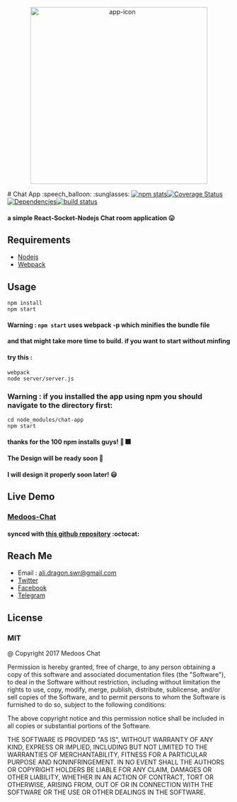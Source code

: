 <p align="center" href="https://medoos-chat.herokuapp.com">
<img height=400 width=400 title="Medoos Chat" src="https://medoos-chat.herokuapp.com/favicon.ico" alt="app-icon" />
</p>
# Chat App :speech_balloon: :sunglasses:
<a href='https://npmjs.com/package/chat-app'><img src='https://nodei.co/npm/chat-app.png' alt="npm stats" /></a><a href='https://coveralls.io/github/AliSawari/chat-app?branch=master'><img src='https://coveralls.io/repos/github/AliSawari/chat-app/badge.svg?branch=master' alt='Coverage Status'/></a><a href='https://david-dm.org/AliSawari/chat-app'><img src='https://david-dm.org/AliSawari/chat-app.svg' alt="Dependencies"/></a><a href='https://travis-ci.org/AliSawari/chat-app'><img src='https://travis-ci.org/AliSawari/chat-app.svg?branch=master' alt="build status"/></a>


#### a simple React-Socket-Nodejs Chat room application  :stuck_out_tongue:

## Requirements

* [Nodejs](https://nodejs.org)
* [Webpack](https://webpack.js.org)

## Usage
```
npm install
npm start
```

#### Warning : ```npm start``` uses webpack -p which minifies the bundle file
#### and that might take more time to build. if you want to start without minfing
#### try this :
```
webpack
node server/server.js
```

### Warning : if you installed the app using npm you should navigate to the directory first:

```
cd node_modules/chat-app
npm start
```
#### thanks for the 100 npm installs guys! :tada: :fireworks:
#### The Design will be ready soon :ghost:
#### I will design it properly soon later! :smiley:


## Live Demo
### [Medoos-Chat](https://medoos-chat.herokuapp.com/)
#### synced with [this github repository](https://github.com/AliSawari/chat-app) :octocat:

## Reach Me
* Email : ali.dragon.swr@gmail.com
* [Twitter](https://twitter.com/ali_sawari24)
* [Facebook](https://www.facebook.com/ali.sawari.3726)
* [Telegram](https://t.me/mrghost0)

## License
### MIT
@ Copyright 2017 Medoos Chat

Permission is hereby granted, free of charge, to any person obtaining a copy of this software and associated documentation files (the "Software"), to deal in the Software without restriction, including without limitation the rights to use, copy, modify, merge, publish, distribute, sublicense, and/or sell copies of the Software, and to permit persons to whom the Software is furnished to do so, subject to the following conditions:

The above copyright notice and this permission notice shall be included in all copies or substantial portions of the Software.

THE SOFTWARE IS PROVIDED "AS IS", WITHOUT WARRANTY OF ANY KIND, EXPRESS OR IMPLIED, INCLUDING BUT NOT LIMITED TO THE WARRANTIES OF MERCHANTABILITY, FITNESS FOR A PARTICULAR PURPOSE AND NONINFRINGEMENT. IN NO EVENT SHALL THE AUTHORS OR COPYRIGHT HOLDERS BE LIABLE FOR ANY CLAIM, DAMAGES OR OTHER LIABILITY, WHETHER IN AN ACTION OF CONTRACT, TORT OR OTHERWISE, ARISING FROM, OUT OF OR IN CONNECTION WITH THE SOFTWARE OR THE USE OR OTHER DEALINGS IN THE SOFTWARE.
